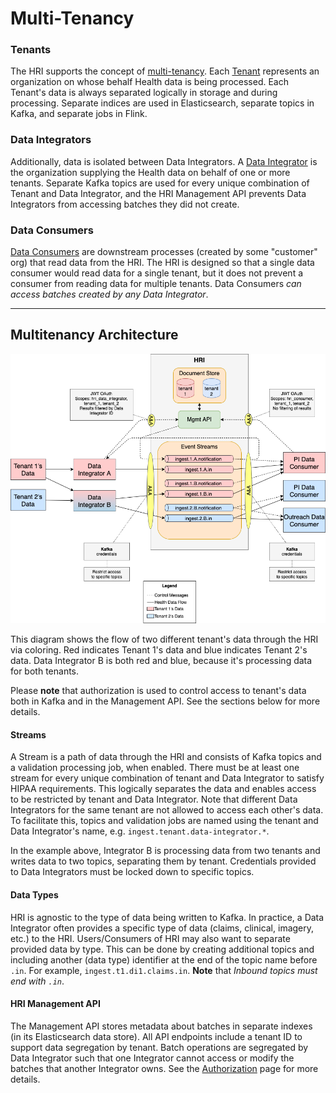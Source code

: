 # Multi-Tenancy

### Tenants
The HRI supports the concept of [multi-tenancy](glossary.md#multitenancy). Each [Tenant](glossary.md#tenant) represents an organization on whose behalf Health data is being processed. Each Tenant's data is always separated logically in storage and during processing. Separate indices are used in Elasticsearch, separate topics in Kafka, and separate jobs in Flink.  

### Data Integrators
Additionally, data is isolated between Data Integrators. A [Data Integrator](glossary.md#data-integrator) is the organization supplying the Health data on behalf of one or more tenants. Separate Kafka topics are used for every unique combination of Tenant and Data Integrator, and the HRI Management API prevents Data Integrators from accessing batches they did not create.

### Data Consumers
[Data Consumers](glossary.md#data-consumer) are downstream processes (created by some "customer" org) that read data from the HRI. The HRI is designed so that a single data consumer would read data for a single tenant, but it does not prevent a consumer from reading data for multiple tenants. Data Consumers _can access batches created by any Data Integrator_. 

---
## Multitenancy Architecture
![multitenancy-architecture](images/multitenancy.png)

This diagram shows the flow of two different tenant's data through the HRI via coloring. Red indicates Tenant 1's data and blue indicates Tenant 2's data. Data Integrator B is both red and blue, because it's processing data for both tenants. 

Please **note** that authorization is used to control access to tenant's data both in Kafka and in the Management API. See the sections below for more details. 

#### Streams
A Stream is a path of data through the HRI and consists of Kafka topics and a validation processing job, when enabled. There must be at least one stream for every unique combination of tenant and Data Integrator to satisfy HIPAA requirements. This logically separates the data and enables access to be restricted by tenant and Data Integrator. Note that different Data Integrators for the same tenant are not allowed to access each other's data. To facilitate this, topics and validation jobs are named using the tenant and Data Integrator's name, e.g. `ingest.tenant.data-integrator.*`.

In the example above, Integrator B is processing data from two tenants and writes data to two topics, separating them by tenant. Credentials provided to Data Integrators must be locked down to specific topics.

#### Data Types
HRI is agnostic to the type of data being written to Kafka. In practice, a Data Integrator often provides a specific type of data (claims, clinical, imagery, etc.) to the HRI. Users/Consumers of HRI may also want to separate provided data by type. This can be done by creating additional topics and including another (data type) identifier at the end of the topic name before `.in`.  For example, `ingest.t1.di1.claims.in`.  **Note** that _Inbound topics must end with `.in`_.

#### HRI Management API
The Management API stores metadata about batches in separate indexes (in its Elasticsearch data store). All API endpoints include a tenant ID to support data segregation by tenant. Batch operations are segregated by Data Integrator such that one Integrator cannot access or modify the batches that another Integrator owns. See the [Authorization](auth.md) page for more details.